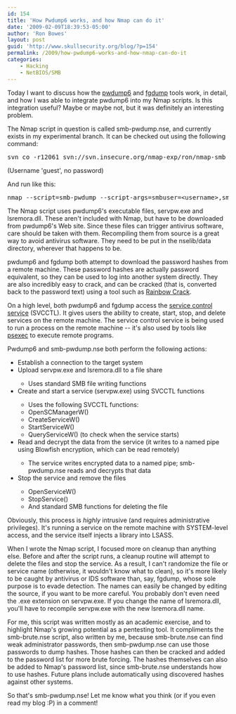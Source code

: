 ```yaml
---
id: 154
title: 'How Pwdump6 works, and how Nmap can do it'
date: '2009-02-09T18:39:53-05:00'
author: 'Ron Bowes'
layout: post
guid: 'http://www.skullsecurity.org/blog/?p=154'
permalink: /2009/how-pwdump6-works-and-how-nmap-can-do-it
categories:
    - Hacking
    - NetBIOS/SMB
---
```


Today I want to discuss how the <a href='http://foofus.net/fizzgig/pwdump/'>pwdump6</a> and <a href='http://foofus.net/fizzgig/fgdump/'>fgdump</a> tools work, in detail, and how I was able to integrate pwdump6 into my Nmap scripts. Is this integration useful? Maybe or maybe not, but it was definitely an interesting problem. 
<!--more-->
The Nmap script in question is called smb-pwdump.nse, and currently exists in my experimental branch. It can be checked out using the following command:
<pre>svn co -r12061 svn://svn.insecure.org/nmap-exp/ron/nmap-smb</pre>
(Username 'guest', no password)

And run like this:
<pre>nmap --script=smb-pwdump --script-args=smbuser=&lt;username&gt;,smbpass=&lt;password&gt; -p139,445 &lt;host&gt;</pre>

The Nmap script uses pwdump6's executable files, servpw.exe and lsremora.dll. These aren't included with Nmap, but have to be downloaded from pwdump6's Web site. Since these files can trigger antivirus software, care should be taken with them. Recompiling them from source is a great way to avoid antivirus software. They need to be put in the nselib/data directory, wherever that happens to be. 

pwdump6 and fgdump both attempt to download the password hashes from a remote machine. These password hashes are actually password equivalent, so they can be used to log into another system directly. They are also incredibly easy to crack, and can be cracked (that is, converted back to the password text) using a tool such as <a href='http://www.antsight.com/zsl/rainbowcrack/'>Rainbow Crack</a>. 

On a high level, both pwdump6 and fgdump access the <a href='http://viewcvs.samba.org/cgi-bin/viewcvs.cgi/branches/SAMBA_4_0/source/librpc/idl/svcctl.idl?rev=24449&view=log'>service control service</a> (SVCCTL). It gives users the ability to create, start, stop, and delete services on the remote machine. The service control service is being used to run a process on the remote machine -- it's also used by tools like <a href='http://technet.microsoft.com/en-us/sysinternals/bb897553.aspx'>psexec</a> to execute remote programs. 

Pwdump6 and smb-pwdump.nse both perform the following actions:
<ul>

<li>Establish a connection to the target system</li>

<li>Upload servpw.exe and lsremora.dll to a file share</li>
<ul>
    <li>Uses standard SMB file writing functions</li>
</ul>

<li>Create and start a service (servpw.exe) using SVCCTL functions</li>
<ul>
    <li>Uses the following SVCCTL functions:</li>
    <li>OpenSCManagerW()</li>
    <li>CreateServiceW()</li>
    <li>StartServiceW()</li>
    <li>QueryServiceW() (to check when the service starts)</li>
</ul>

<li>Read and decrypt the data from the service (it writes to a named pipe using Blowfish encryption, which can be read remotely)</li>
<ul>
    <li>The service writes encrypted data to a named pipe; smb-pwdump.nse reads and decrypts that data</li>
</ul>

<li>Stop the service and remove the files</li>
<ul>
    <li>OpenServiceW()</li>
    <li>StopService()</li>
    <li>And standard SMB functions for deleting the file</li>
</ul>

</ul>
Obviously, this process is <em>highly</em> intrusive (and requires administrative privileges). It's running a service on the remote machine with SYSTEM-level access, and the service itself injects a library into LSASS.

When I wrote the Nmap script, I focused more on cleanup than anything else. Before and after the script runs, a cleanup routine will attempt to delete the files and stop the service. As a result, I can't randomize the file or service name (otherwise, it wouldn't know what to clean), so it's more likely to be caught by antivirus or IDS software than, say, fgdump, whose sole purpose is to evade detection. The names can easily be changed by editing the source, if you want to be more careful. You probably don't even need the .exe extension on servpw.exe. If you change the name of lsremora.dll, you'll have to recompile servpw.exe with the new lsremora.dll name. 

For me, this script was written mostly as an academic exercise, and to highlight Nmap's growing potential as a pentesting tool. It compliments the smb-brute.nse script, also written by me, because smb-brute.nse can find weak administrator passwords, then smb-pwdump.nse can use those passwords to dump hashes. Those hashes can then be cracked and added to the password list for more brute forcing. The hashes themselves can also be added to Nmap's password list, since smb-brute.nse understands how to use hashes. Future plans include automatically using discovered hashes against other systems.

So that's smb-pwdump.nse! Let me know what you think (or if you even read my blog :P) in a comment! 

